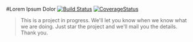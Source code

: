 #Lorem Ipsum Dolor
[![Build Status](https://travis-ci.org/andela-vdugeri/lorem-ipsum-dolor.svg?branch=master)](https://travis-ci.org/andela-vdugeri/lorem-ipsum-dolor)
[![CoverageStatus](https://coveralls.io/repos/github/andela-vdugeri/lorem-ipsum-dolor/badge.svg?branch=master)](https://coveralls.io/github/andela-vdugeri/lorem-ipsum-dolor?branch=master)
>This is a project in progress. We'll let you know when we know what we are doing.
Just star the project and we'll mail you the details. Thank you.
